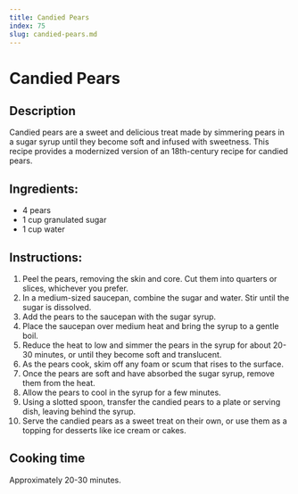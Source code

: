 ```yaml
---
title: Candied Pears
index: 75
slug: candied-pears.md
---
```


# Candied Pears

## Description
Candied pears are a sweet and delicious treat made by simmering pears in a sugar syrup until they become soft and infused with sweetness. This recipe provides a modernized version of an 18th-century recipe for candied pears.

## Ingredients:
- 4 pears
- 1 cup granulated sugar
- 1 cup water

## Instructions:
1. Peel the pears, removing the skin and core. Cut them into quarters or slices, whichever you prefer.
2. In a medium-sized saucepan, combine the sugar and water. Stir until the sugar is dissolved.
3. Add the pears to the saucepan with the sugar syrup.
4. Place the saucepan over medium heat and bring the syrup to a gentle boil.
5. Reduce the heat to low and simmer the pears in the syrup for about 20-30 minutes, or until they become soft and translucent.
6. As the pears cook, skim off any foam or scum that rises to the surface.
7. Once the pears are soft and have absorbed the sugar syrup, remove them from the heat.
8. Allow the pears to cool in the syrup for a few minutes.
9. Using a slotted spoon, transfer the candied pears to a plate or serving dish, leaving behind the syrup.
10. Serve the candied pears as a sweet treat on their own, or use them as a topping for desserts like ice cream or cakes.

## Cooking time
Approximately 20-30 minutes.